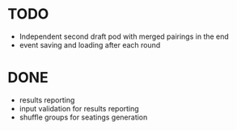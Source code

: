 # TODO

* Independent second draft pod with merged pairings in the end
* event saving and loading after each round

# DONE

* results reporting
* input validation for results reporting 
* shuffle groups for seatings generation
